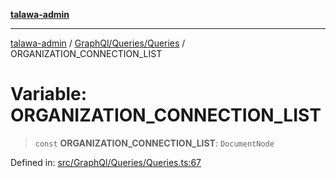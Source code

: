 [**talawa-admin**](../../../../README.md)

***

[talawa-admin](../../../../modules.md) / [GraphQl/Queries/Queries](../README.md) / ORGANIZATION\_CONNECTION\_LIST

# Variable: ORGANIZATION\_CONNECTION\_LIST

> `const` **ORGANIZATION\_CONNECTION\_LIST**: `DocumentNode`

Defined in: [src/GraphQl/Queries/Queries.ts:67](https://github.com/bint-Eve/talawa-admin/blob/e05e1a03180dbbfc7ba850102958ea6b6cd4b01e/src/GraphQl/Queries/Queries.ts#L67)
